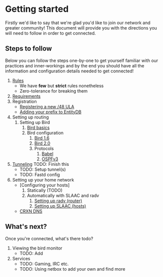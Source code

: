 Getting started
===============

Firstly we'd like to say that we're glad you'd like to join our network and
greater community! This document will provide you with the directions you
will need to follow in order to get connected.

## Steps to follow

Below you can follow the steps one-by-one to get yourself familiar with our
practices and inner-workings and by the end you should have all the information
and configuration details needed to get connected!

1. [Rules](rules.md)
	* We have **few** but **strict** rules nonetheless
	* Zero-tolerance for breaking them
2. [Requirements](requirements.md)
3. Registration
	* [Registering a new /48 ULA](register_ula.md)
	* [Adding your prefix to EntityDB](entitydb.md)
4. Setting up routing
	1. Setting up Bird
		1. [Bird basics](bird_basics.md)
		2. Bird configuration
			1. [Bird 1.6](bird1.6.md)
			2. [Bird 2.0](bird2.md)
			3. Protocols
				1. [Babel](bird_babel.md)
				2. [OSPFv3](bird_ospfv3.md)
5. [Tunneling](tunneling.md) TODO: Finish this
	* TODO: Setup tunnel(s)
	* TODO: Fastd config
6. Setting up your home network
	* [Configuring your hosts]
		1. Statically (TODO)
		2. Automatically with SLAAC and radv
			1. [Setting up radv (router)](radv.md)
			2. [Setting up SLAAC (hosts)](slaac/slaac.md)
	* [CRXN DNS](dns/dns.md)

## What's next?

Once you're connected, what's there todo?

1. Viewing the bird monitor
	* TODO: Add
2. Services
	* TODO: Gaming, IRC etc.
	* TODO: Using netbox to add your own and find more